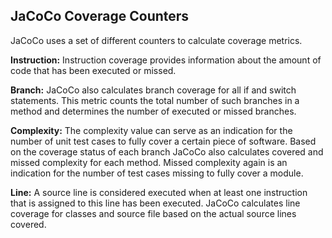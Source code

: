 ## JaCoCo Coverage Counters
JaCoCo uses a set of different counters to calculate coverage metrics. 

**Instruction:**
Instruction coverage provides information about the amount of code that has been executed or missed.

**Branch:**
JaCoCo also calculates branch coverage for all if and switch statements. This metric counts the total number of such branches in a method and determines the number of executed or missed branches. 

**Complexity:**
The complexity value can serve as an indication for the number of unit test cases to fully cover a certain piece of software.
Based on the coverage status of each branch JaCoCo also calculates covered and missed complexity for each method. Missed complexity again is an indication for the number of test cases missing to fully cover a module.

**Line:**
A source line is considered executed when at least one instruction that is assigned to this line has been executed.
JaCoCo calculates line coverage for classes and source file based on the actual source lines covered.
